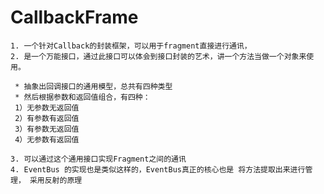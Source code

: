 # CallbackFrame
    1. 一个针对Callback的封装框架，可以用于fragment直接进行通讯，
    2. 是一个万能接口，通过此接口可以体会到接口封装的艺术，讲一个方法当做一个对象来使用。

     * 抽象出回调接口的通用模型，总共有四种类型
     * 然后根据参数和返回值组合，有四种：
     1）无参数无返回值
     2）有参数有返回值
     3）有参数无返回值
     4）无参数有返回值

    3. 可以通过这个通用接口实现Fragment之间的通讯
    4. EventBus 的实现也是类似这样的，EventBus真正的核心也是 将方法提取出来进行管理， 采用反射的原理
